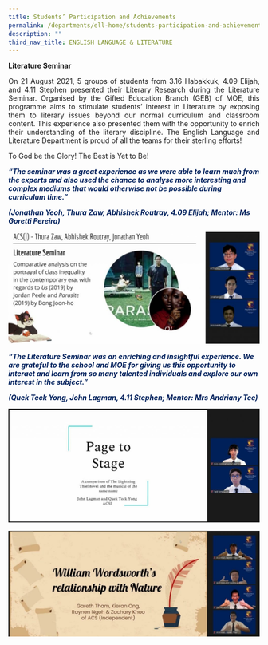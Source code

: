 ```yaml
---
title: Students’ Participation and Achievements
permalink: /departments/ell-home/students-participation-and-achievements/
description: ""
third_nav_title: ENGLISH LANGUAGE & LITERATURE
---
```

**Literature Seminar**

<p style="text-align: justify;">On 21 August 2021, 5 groups of students from 3.16 Habakkuk, 4.09 Elijah, and 4.11 Stephen presented their Literary Research during the Literature Seminar. Organised by the Gifted Education Branch (GEB) of MOE, this programme aims to stimulate students’ interest in Literature by exposing them to literary issues beyond our normal curriculum and classroom content. This experience also presented them with the opportunity to enrich their understanding of the literary discipline. The English Language and Literature Department is proud of all the teams for their sterling efforts!</p>

To God be the Glory! The Best is Yet to Be!

<p style="color:#00205c"><b><i>“The seminar was a great experience as we were able to learn much from the experts and also used the chance to analyse more interesting and complex mediums that would otherwise not be possible during curriculum time.”</i></b></p>

<p style="color:#00205c"><b><i>(Jonathan Yeoh, Thura Zaw, Abhishek Routray, 4.09 Elijah; Mentor: Ms Goretti Pereira)</i></b></p>

![](/images/Our%20Departments/ELL/Group-5-1024x454.jpg)

<p style="color:#00205c"><b><i>“The Literature Seminar was an enriching and insightful experience. We are grateful to the school and MOE for giving us this opportunity to interact and learn from so many talented individuals and explore our own interest in the subject.”</i></b></p>

<p style="color:#00205c"><b><i>(Quek Teck Yong, John Lagman, 4.11 Stephen; Mentor: Mrs Andriany Tee)</i></b></p>

![](/images/Our%20Departments/ELL/Group-3-1024x463.jpg)

<p style="color:#00205c"><b><i></i></b></p>

![](/images/Our%20Departments/ELL/Group-1-1024x432.jpg)